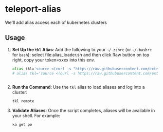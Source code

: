 # teleport-alias
We'll add alias access each of kubernetes clusters

## Usage

1. **Set Up the `tkl` Alias**:
   Add the following to your `~/.zshrc` (or `~/.bashrc` for `bash`):
   select file:alias_loader.sh and then click Raw button on top right, copy your token=xxxx into this env.
   ```bash
   alias tkl='source <(curl -s "https://raw.githubusercontent.com/extremenetworks/teleport-alias/refs/heads/main/alias_loader.sh?token=xxxx")'
   # alias tkl='source <(curl -s https://raw.githubusercontent.com/extremenetworks/teleport-alias/refs/heads/main/alias_loader.sh)'
    
   ```

2. **Run the Command**:
   Use the `tkl` alias to load aliases and log into a cluster:
   ```bash
   tkl remote
   ```

3. **Validate Aliases**:
   Once the script completes, aliases will be available in your shell. For example:
   ```bash
   ka get po
   ```

